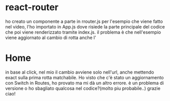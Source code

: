 # react-router

ho creato un componente a parte in rrouter.js per l'esempio che viene fatto nel video, l'ho importato in App.js dove risiede la parte principale del codice che poi viene renderizzato tramite index.js.
il problema è che nell'esempio viene aggiornato al cambio di rotta anche l'  <h1>Home</h1> in base al click, nel mio il cambio avviene solo nell'url, anche mettendo exact sulla prima rotta matchabile.
Ho visto che c'è stato un aggiornamento con Switch in Routes, ho provato ma mi dà un altro errore.
è un problema di versione o ho sbagliato qualcosa nel codice?(molto piu probabile..)
grazie ciao!
